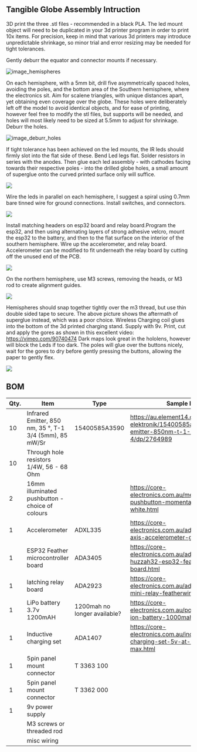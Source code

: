 ## Tangible Globe Assembly Intruction

3D print the three .stl files - recommended in a black PLA. The led mount object will need to be duplicated in your 3d printer program in order to print 10x items. For precision, keep in mind that various 3d printers may introduce unpredictable shrinkage, so minor trial and error resizing may be needed for tight tolerances. 

Gently deburr the equator and connector mounts if necessary.

![image_hemispheres](https://github.com/KadekSatriadi/Tangible-Globe-AR/raw/main/Images/image4.jpg)

On each hemisphere, with a 5mm bit, drill five asymmetrically spaced holes, avoiding the poles, and the bottom area of the Southern hemisphere, where the electronics sit. Aim for scalene triangles, with unique distances apart, yet obtaining even coverage over the globe. These holes were  deliberately left off the model to avoid identical objects, and for ease of printing, however feel free to modify the stl files, but supports will be needed, and holes will most likely need to be sized at 5.5mm to adjust for shrinkage. Deburr the holes. 

![image_deburr_holes](https://github.com/KadekSatriadi/Tangible-Globe-AR/raw/main/Images/image5.jpg)

If tight tolerance has been achieved on the led mounts, the IR leds should firmly slot into the flat side of these. Bend Led legs flat.  Solder resistors in series with the anodes. Then glue each led assembly -  with cathodes facing towards their respective poles -  into the drilled globe holes, a small amount of superglue onto the curved printed surface only will suffice. 

![](https://github.com/KadekSatriadi/Tangible-Globe-AR/raw/main/Images/image3.jpg)

Wire the leds in parallel on each hemisphere, I suggest a spiral using 0.7mm bare tinned wire for ground connections.  Install switches, and connectors.

![](https://github.com/KadekSatriadi/Tangible-Globe-AR/raw/main/Images/image7.jpg)


Install matching headers on esp32 board and relay board.Program the esp32, and then using alternating layers of strong adhesive velcro, mount the esp32 to the  battery, and then to the flat surface on the interior of the southern hemisphere. 
Wire up the accelerometer, and relay board. Accelerometer can be modified to fit underneath the relay board by cutting off the unused end of the PCB. 

![](https://github.com/KadekSatriadi/Tangible-Globe-AR/raw/main/Images/image6.png)


On the northern hemisphere, use M3 screws, removing the heads,  or M3 rod to create alignment guides.

![](https://github.com/KadekSatriadi/Tangible-Globe-AR/raw/main/Images/image2.png)


Hemispheres should snap together tightly over the m3 thread, but use thin double sided tape to secure. The above picture shows the aftermath of superglue instead, which was a poor choice.
Wireless Charging coil glues into the bottom of the 3d printed charging stand. Supply with 9v.
Print, cut and apply the gores as shown in this excellent video: https://vimeo.com/90740474
Dark maps look great in the hololens, however will block the Leds if too dark.
The poles will glue over the buttons nicely, wait for the gores to dry before gently pressing the buttons, allowing the paper to gently flex.


![](https://github.com/KadekSatriadi/Tangible-Globe-AR/raw/main/Images/image1.jpg)


## BOM 

| Qty. | Item                                                    | Type                         | Sample link                                                                                       |
|------|---------------------------------------------------------|------------------------------|---------------------------------------------------------------------------------------------------|
|   10 | Infrared Emitter, 850 nm, 35 °, T-1 3/4 (5mm), 85 mW/Sr | 15400585A3590                | https://au.element14.com/wurth-elektronik/15400585a3590/infrared-emitter-850nm-t-1-3-4/dp/2764989 |
|   10 | Through hole resistors 1/4W, 56 - 68 Ohm                |                              |                                                                                                   |
|    2 | 16mm illuminated pushbutton - choice of colours         |                              | https://core-electronics.com.au/metal-pushbutton-momentary-16mm-white.html                        |
|    1 | Accelerometer                                           | ADXL335                      | https://core-electronics.com.au/adxl335-triple-axis-accelerometer-gy-61.html                      |
|    1 | ESP32 Feather microcontroller board                     | ADA3405                      | https://core-electronics.com.au/adafruit-huzzah32-esp32-feather-board.html                        |
|    1 | latching relay board                                    | ADA2923                      | https://core-electronics.com.au/adafruit-latching-mini-relay-featherwing.html                     |
|    1 | LiPo battery 3.7v 1200mAH                               | 1200mah no longer available? | https://core-electronics.com.au/polymer-lithium-ion-battery-1000mah-38458.html                    |
|    1 | Inductive charging set                                  | ADA1407                      | https://core-electronics.com.au/inductive-charging-set-5v-at-500ma-max.html                       |
|    1 | 5pin panel mount connector                              | T 3363 100                   |                                                                                                   |
|    1 | 5pin panel mount connector                              | T 3362 000                   |                                                                                                   |
|    1 | 9v power supply                                         |                              |                                                                                                   |
|      | M3 screws or threaded rod                               |                              |                                                                                                   |
|      | misc wiring                                             |                              |                                                                                                   |
